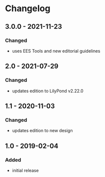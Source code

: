 # Changelog

## 3.0.0 - 2021-11-23

### Changed

- uses EES Tools and new editorial guidelines


## 2.0 - 2021-07-29

### Changed

- updates edition to LilyPond v2.22.0


## 1.1 - 2020-11-03

### Changed

- updates edition to new design


## 1.0 - 2019-02-04

### Added

- initial release
